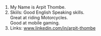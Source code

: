 1. My Name is Arpit Thombe.  
2. Skiils:
    Good English Speaking skills.  
    Great at riding Motorcycles.  
    Good at mobile gaming.  
3. Links:
     www.linkedin.com/in/arpit-thombe
